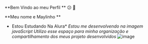 **Bem Vindo ao meu Perfil ** 😕 ̣💸

**Meu nome e Maylinho **

* Estou Estudando Na Alura*
*Estou me desenvolvendo na imagem javaScript*
*Utilizo esse espaço para minha organização e compartilhamento dos meus projeto desenvolvidos*
![image](https://github.com/user-attachments/assets/5a22813a-cd09-4bbb-91b9-0b84ad314c7c)
